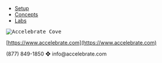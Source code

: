 
- [Setup](Setup.md)
- [Concepts](concepts/00-FrontMatter.md)
- [Labs](./labs/00-Cover.md)

<kbd>![Accelebrate Cove](https://user-images.githubusercontent.com/1474579/65268354-f9366100-dae4-11e9-80c6-69a89d818700.png)</kbd>



[https://www.accelebrate.com](https://www.accelebrate.com)

<p>
(877) 849-1850 &#x2756 info@accelebrate.com
</p>
